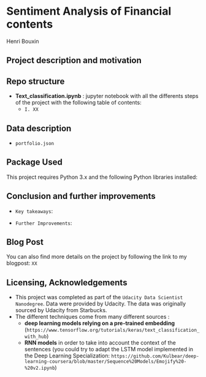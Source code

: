 # Sentiment Analysis of Financial contents

Henri Bouxin


## Project description and motivation

## Repo structure
- **Text_classification.ipynb** : jupyter notebook with all the differents steps of the project with the following table of contents:
  - `I. XX`

## Data description
- `portfolio.json`

## Package Used
This project requires Python 3.x and the following Python libraries installed:

## Conclusion and further improvements
- `Key takeaways`:

- `Further Improvements`:

## Blog Post
You can also find more details on the project by following the link to my blogpost: `XX`

## Licensing, Acknowledgements
- This project was completed as part of the `Udacity Data Scientist Nanodegree`. Data were provided by Udacity. The data was originally sourced by Udacity from Starbucks.
- The different techniques come from many different sources :
  - **deep learning models relying on a pre-trained embedding** (`https://www.tensorflow.org/tutorials/keras/text_classification_with_hub`)
  - **RNN models** in order to take into account the context of the sentences (you could try to adapt the LSTM model implemented in the Deep Learning Specialization: `https://github.com/Kulbear/deep-learning-coursera/blob/master/Sequence%20Models/Emojify%20-%20v2.ipynb`)

